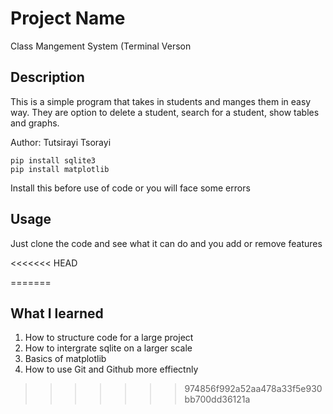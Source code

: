 # Project Name
Class Mangement System (Terminal Verson

## Description
This is a simple program that takes in students and manges them in easy way. They are option to delete a student, search for a student, show tables and graphs.

Author: Tutsirayi Tsorayi

````
pip install sqlite3
pip install matplotlib
````
Install this before use of code or you will face some errors


## Usage

Just clone the code and see what it can do and you add or remove features

<<<<<<< HEAD
 
=======
## What I learned
1. How to structure code for a large project
2. How to intergrate sqlite on a larger scale
3. Basics of matplotlib
4. How to use Git and Github more effiectnly
>>>>>>> 974856f992a52aa478a33f5e930bb700dd36121a

